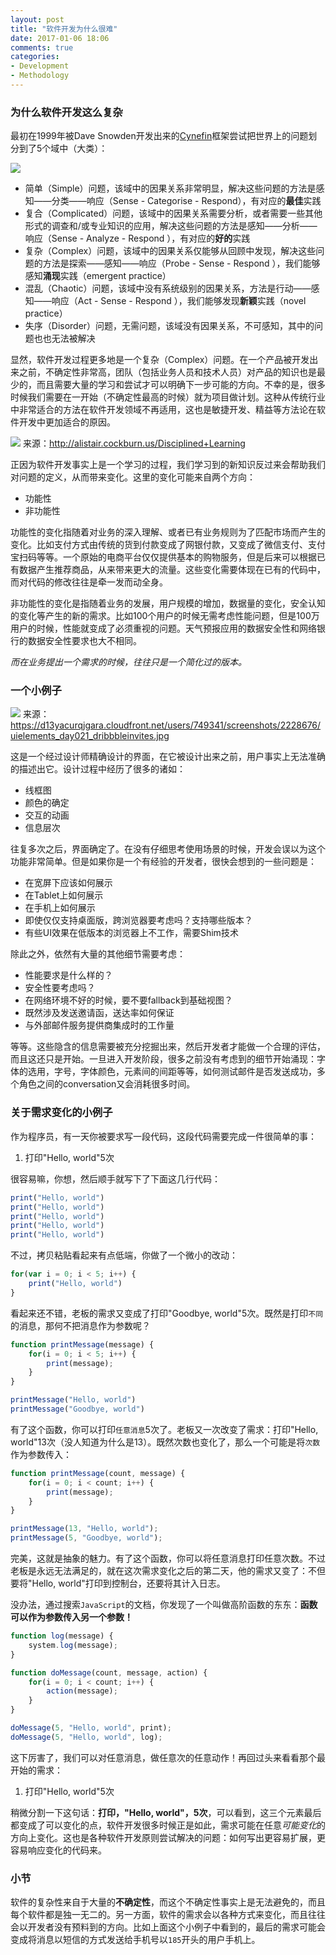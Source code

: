 ```yaml
---
layout: post
title: "软件开发为什么很难"
date: 2017-01-06 18:06
comments: true
categories: 
- Development
- Methodology
---
```


### 为什么软件开发这么复杂

最初在1999年被Dave Snowden开发出来的[Cynefin](https://en.wikipedia.org/wiki/Cynefin_framework)框架尝试把世界上的问题划分到了5个域中（大类）：

![](/images/2017/01/cynefin-resized.png)

- 简单（Simple）问题，该域中的因果关系非常明显，解决这些问题的方法是感知——分类——响应（Sense - Categorise - Respond），有对应的**最佳**实践
- 复合（Complicated）问题，该域中的因果关系需要分析，或者需要一些其他形式的调查和/或专业知识的应用，解决这些问题的方法是感知——分析——响应（Sense - Analyze - Respond ），有对应的**好的**实践
- 复杂（Complex）问题，该域中的因果关系仅能够从回顾中发现，解决这些问题的方法是探索——感知——响应（Probe - Sense - Respond ），我们能够感知**涌现**实践（emergent practice）
- 混乱（Chaotic）问题，该域中没有系统级别的因果关系，方法是行动——感知——响应（Act - Sense - Respond ），我们能够发现**新颖**实践（novel practice）
- 失序（Disorder）问题，无需问题，该域没有因果关系，不可感知，其中的问题也也无法被解决

显然，软件开发过程更多地是一个复杂（Complex）问题。在一个产品被开发出来之前，不确定性非常高，团队（包括业务人员和技术人员）对产品的知识也是最少的，而且需要大量的学习和尝试才可以明确下一步可能的方向。不幸的是，很多时候我们需要在一开始（不确定性最高的时候）就为项目做计划。这种从传统行业中非常适合的方法在软件开发领域不再适用，这也是敏捷开发、精益等方法论在软件开发中更加适合的原因。

![](/images/2017/01/learning-curve-resized.png)
来源：http://alistair.cockburn.us/Disciplined+Learning

正因为软件开发事实上是一个学习的过程，我们学习到的新知识反过来会帮助我们对问题的定义，从而带来变化。这里的变化可能来自两个方向：

- 功能性
- 非功能性

功能性的变化指随着对业务的深入理解、或者已有业务规则为了匹配市场而产生的变化。比如支付方式由传统的货到付款变成了网银付款，又变成了微信支付、支付宝扫码等等。一个原始的电商平台仅仅提供基本的购物服务，但是后来可以根据已有数据产生推荐商品，从来带来更大的流量。这些变化需要体现在已有的代码中，而对代码的修改往往是牵一发而动全身。

非功能性的变化是指随着业务的发展，用户规模的增加，数据量的变化，安全认知的变化等产生的新的需求。比如100个用户的时候无需考虑性能问题，但是100万用户的时候，性能就变成了必须重视的问题。天气预报应用的数据安全性和网络银行的数据安全性要求也大不相同。

*而在业务提出一个需求的时候，往往只是一个简化过的版本。*

### 一个小例子

![](/images/2017/01/ui-resized.png)
来源：https://d13yacurqjgara.cloudfront.net/users/749341/screenshots/2228676/uielements_day021_dribbbleinvites.jpg

这是一个经过设计师精确设计的界面，在它被设计出来之前，用户事实上无法准确的描述出它。设计过程中经历了很多的诸如：

- 线框图
- 颜色的确定
- 交互的动画
- 信息层次

往复多次之后，界面确定了。在没有仔细思考使用场景的时候，开发会误以为这个功能非常简单。但是如果你是一个有经验的开发者，很快会想到的一些问题是：

- 在宽屏下应该如何展示
- 在Tablet上如何展示
- 在手机上如何展示
- 即使仅仅支持桌面版，跨浏览器要考虑吗？支持哪些版本？
- 有些UI效果在低版本的浏览器上不工作，需要Shim技术

除此之外，依然有大量的其他细节需要考虑：

- 性能要求是什么样的？
- 安全性要考虑吗？
- 在网络环境不好的时候，要不要fallback到基础视图？
- 既然涉及发送邀请函，送达率如何保证
- 与外部邮件服务提供商集成时的工作量

等等。这些隐含的信息需要被充分挖掘出来，然后开发者才能做一个合理的评估，而且这还只是开始。一旦进入开发阶段，很多之前没有考虑到的细节开始涌现：字体的选用，字号，字体颜色，元素间的间距等等，如何测试邮件是否发送成功，多个角色之间的conversation又会消耗很多时间。

### 关于需求变化的小例子

作为程序员，有一天你被要求写一段代码，这段代码需要完成一件很简单的事：

1.  打印"Hello, world"5次

很容易嘛，你想，然后顺手就写下了下面这几行代码：


```js
print("Hello, world")
print("Hello, world")
print("Hello, world")
print("Hello, world")
print("Hello, world")
```

不过，拷贝粘贴看起来有点低端，你做了一个微小的改动：


```js
for(var i = 0; i < 5; i++) {
	print("Hello, world")
}
```

看起来还不错，老板的需求又变成了打印"Goodbye, world"5次。既然是打印`不同`的消息，那何不把消息作为参数呢？

```js
function printMessage(message) {
	for(i = 0; i < 5; i++) {
		print(message);
	}
}

printMessage("Hello, world")
printMessage("Goodbye, world")
```

有了这个函数，你可以打印`任意消息`5次了。老板又一次改变了需求：打印"Hello, world"13次（没人知道为什么是13）。既然次数也变化了，那么一个可能是将`次数`作为参数传入：


```js
function printMessage(count, message) {
	for(i = 0; i < count; i++) {
		print(message);
	}
}

printMessage(13, "Hello, world");
printMessage(5, "Goodbye, world");
```

完美，这就是抽象的魅力。有了这个函数，你可以将任意消息打印任意次数。不过老板是永远无法满足的，就在这次需求变化之后的第二天，他的需求又变了：不但要将"Hello, world"打印到控制台，还要将其计入日志。

没办法，通过搜索`JavaScript`的文档，你发现了一个叫做高阶函数的东东：**函数可以作为参数传入另一个参数！**

```js
function log(message) {
	system.log(message);
}

function doMessage(count, message, action) {
	for(i = 0; i < count; i++) {
		action(message);
	}
}

doMessage(5, "Hello, world", print);
doMessage(5, "Hello, world", log);
```

这下厉害了，我们可以对任意消息，做任意次的任意动作！再回过头来看看那个最开始的需求：

1.  打印"Hello, world"5次

稍微分割一下这句话：**打印，"Hello, world"，5次**，可以看到，这三个元素最后都变成了可以变化的点，软件开发很多时候正是如此，需求可能在任意*可能变化*的方向上变化。这也是各种软件开发原则尝试解决的问题：如何写出更容易扩展，更容易响应变化的代码来。

### 小节

软件的复杂性来自于大量的**不确定性**，而这个不确定性事实上是无法避免的，而且每个软件都是独一无二的。另一方面，软件的需求会以各种方式来变化，而且往往会以开发者没有预料到的方向。比如上面这个小例子中看到的，最后的需求可能会变成将消息以短信的方式发送给手机号以`185`开头的用户手机上。